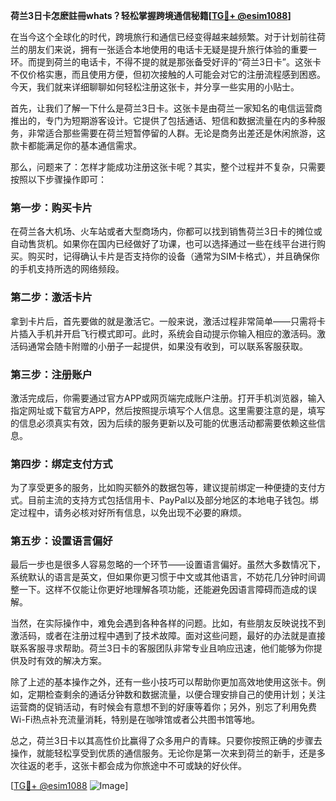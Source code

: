 **荷兰3日卡怎麽註冊whats？轻松掌握跨境通信秘籍[[TG💪+ @esim1088](https://t.me/s/esim1088)]**

在当今这个全球化的时代，跨境旅行和通信已经变得越来越频繁。对于计划前往荷兰的朋友们来说，拥有一张适合本地使用的电话卡无疑是提升旅行体验的重要一环。而提到荷兰的电话卡，不得不提的就是那张备受好评的“荷兰3日卡”。这张卡不仅价格实惠，而且使用方便，但初次接触的人可能会对它的注册流程感到困惑。今天，我们就来详细聊聊如何轻松注册这张卡，并分享一些实用的小贴士。

首先，让我们了解一下什么是荷兰3日卡。这张卡是由荷兰一家知名的电信运营商推出的，专门为短期游客设计。它提供了包括通话、短信和数据流量在内的多种服务，非常适合那些需要在荷兰短暂停留的人群。无论是商务出差还是休闲旅游，这款卡都能满足你的基本通信需求。

那么，问题来了：怎样才能成功注册这张卡呢？其实，整个过程并不复杂，只需要按照以下步骤操作即可：

### 第一步：购买卡片

在荷兰各大机场、火车站或者大型商场内，你都可以找到销售荷兰3日卡的摊位或自动售货机。如果你在国内已经做好了功课，也可以选择通过一些在线平台进行购买。购买时，记得确认卡片是否支持你的设备（通常为SIM卡格式），并且确保你的手机支持所选的网络频段。

### 第二步：激活卡片

拿到卡片后，首先要做的就是激活它。一般来说，激活过程非常简单——只需将卡片插入手机并开启飞行模式即可。此时，系统会自动提示你输入相应的激活码。激活码通常会随卡附赠的小册子一起提供，如果没有收到，可以联系客服获取。

### 第三步：注册账户

激活完成后，你需要通过官方APP或网页端完成账户注册。打开手机浏览器，输入指定网址或下载官方APP，然后按照提示填写个人信息。这里需要注意的是，填写的信息必须真实有效，因为后续的服务更新以及可能的优惠活动都需要依赖这些信息。

### 第四步：绑定支付方式

为了享受更多的服务，比如购买额外的数据包等，建议提前绑定一种便捷的支付方式。目前主流的支持方式包括信用卡、PayPal以及部分地区的本地电子钱包。绑定过程中，请务必核对好所有信息，以免出现不必要的麻烦。

### 第五步：设置语言偏好

最后一步也是很多人容易忽略的一个环节——设置语言偏好。虽然大多数情况下，系统默认的语言是英文，但如果你更习惯于中文或其他语言，不妨花几分钟时间调整一下。这样不仅能让你更好地理解各项功能，还能避免因语言障碍而造成的误解。

当然，在实际操作中，难免会遇到各种各样的问题。比如，有些朋友反映说找不到激活码，或者在注册过程中遇到了技术故障。面对这些问题，最好的办法就是直接联系客服寻求帮助。荷兰3日卡的客服团队非常专业且响应迅速，他们能够为你提供及时有效的解决方案。

除了上述的基本操作之外，还有一些小技巧可以帮助你更加高效地使用这张卡。例如，定期检查剩余的通话分钟数和数据流量，以便合理安排自己的使用计划；关注运营商的促销活动，有时候会有意想不到的好康等着你；另外，别忘了利用免费Wi-Fi热点补充流量消耗，特别是在咖啡馆或者公共图书馆等地。

总之，荷兰3日卡以其高性价比赢得了众多用户的青睐。只要你按照正确的步骤去操作，就能轻松享受到优质的通信服务。无论你是第一次来到荷兰的新手，还是多次往返的老手，这张卡都会成为你旅途中不可或缺的好伙伴。

[[TG💪+ @esim1088](https://t.me/s/esim1088) ![Image](https://i.postimg.cc/4NQfJmqS/Snipaste-2025-05-13-00-14-12.png)]
